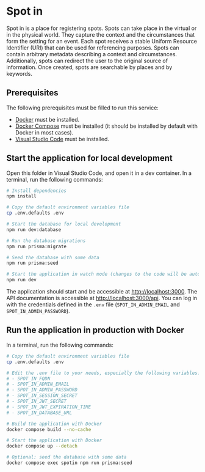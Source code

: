# Spot in

Spot in is a place for registering spots. Spots can take place in the virtual or in the physical world. They capture the context and the circumstances that form the setting for an event. Each spot receives a stable Uniform Resource Identifier (URI) that can be used for referencing purposes. Spots can contain arbitrary metadata describing a context and circumstances. Additionally, spots can redirect the user to the original source of information. Once created, spots are searchable by places and by keywords.

## Prerequisites

The following prerequisites must be filled to run this service:

- [Docker](https://docs.docker.com/get-docker/) must be installed.
- [Docker Compose](https://docs.docker.com/compose/install/) must be installed (it should be installed by default with Docker in most cases).
- [Visual Studio Code](https://code.visualstudio.com/download) must be installed.

## Start the application for local development

Open this folder in Visual Studio Code, and open it in a dev container. In a terminal, run the following commands:

```bash
# Install dependencies
npm install

# Copy the default environment variables file
cp .env.defaults .env

# Start the database for local development
npm run dev:database

# Run the database migrations
npm run prisma:migrate

# Seed the database with some data
npm run prisma:seed

# Start the application in watch mode (changes to the code will be automatically reloaded)
npm run dev
```

The application should start and be accessible at <http://localhost:3000>. The API documentation is accessible at <http://localhost:3000/api>. You can log in with the credentials defined in the `.env` file (`SPOT_IN_ADMIN_EMAIL` and `SPOT_IN_ADMIN_PASSWORD`).

## Run the application in production with Docker

In a terminal, run the following commands:

```bash
# Copy the default environment variables file
cp .env.defaults .env

# Edit the .env file to your needs, especially the following variables:
# - SPOT_IN_FQDN
# - SPOT_IN_ADMIN_EMAIL
# - SPOT_IN_ADMIN_PASSWORD
# - SPOT_IN_SESSION_SECRET
# - SPOT_IN_JWT_SECRET
# - SPOT_IN_JWT_EXPIRATION_TIME
# - SPOT_IN_DATABASE_URL

# Build the application with Docker
docker compose build --no-cache

# Start the application with Docker
docker compose up --detach

# Optional: seed the database with some data
docker compose exec spotin npm run prisma:seed
```
